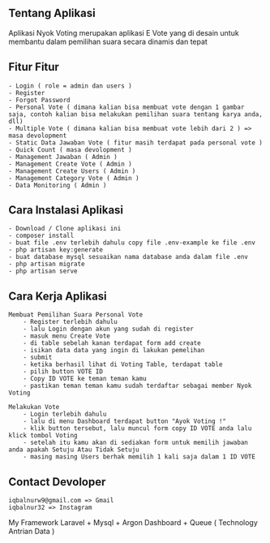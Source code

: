 ## Tentang Aplikasi
Aplikasi Nyok Voting merupakan aplikasi E Vote yang di desain untuk membantu dalam pemilihan suara secara dinamis dan tepat

## Fitur Fitur
	- Login ( role = admin dan users )
	- Register 
	- Forgot Password
	- Personal Vote ( dimana kalian bisa membuat vote dengan 1 gambar saja, contoh kalian bisa melakukan pemilihan suara tentang karya anda, dll)
	- Multiple Vote ( dimana kalian bisa membuat vote lebih dari 2 ) => masa devolopment
	- Static Data Jawaban Vote ( fitur masih terdapat pada personal vote )
	- Quick Count ( masa devolopment )
	- Management Jawaban ( Admin )
	- Management Create Vote ( Admin )
	- Management Create Users ( Admin )
	- Management Category Vote ( Admin )
	- Data Monitoring ( Admin )

## Cara Instalasi Aplikasi
	- Download / Clone aplikasi ini
	- composer install
	- buat file .env terlebih dahulu copy file .env-example ke file .env
	- php artisan key:generate
	- buat database mysql sesuaikan nama database anda dalam file .env 
	- php artisan migrate
	- php artisan serve

## Cara Kerja Aplikasi
	Membuat Pemilihan Suara Personal Vote 
		- Register terlebih dahulu 
		- lalu Login dengan akun yang sudah di register
		- masuk menu Create Vote
		- di table sebelah kanan terdapat form add create 
		- isikan data data yang ingin di lakukan pemelihan
		- submit
		- ketika berhasil lihat di Voting Table, terdapat table
		- pilih button VOTE ID 
		- Copy ID VOTE ke teman teman kamu
		- pastikan teman teman kamu sudah terdaftar sebagai member Nyok Voting

	Melakukan Vote 
		- Login terlebih dahulu
		- lalu di menu Dashboard terdapat button "Ayok Voting !"
		- klik button tersebut, lalu muncul form copy ID VOTE anda lalu klick tombol Voting
		- setelah itu kamu akan di sediakan form untuk memilih jawaban anda apakah Setuju Atau Tidak Setuju
		- masing masing Users berhak memilih 1 kali saja dalam 1 ID VOTE

## Contact Devoloper
	iqbalnurw9@gmail.com => Gmail
	iqbalnur32 => Instagram


My Framework Laravel + Mysql + Argon Dashboard + Queue ( Technology Antrian Data )